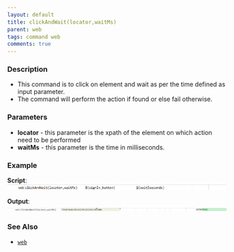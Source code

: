 ```yaml
---
layout: default
title: clickAndWait(locator,waitMs)
parent: web
tags: command web
comments: true
---
```


### Description

- This command is to click on element and wait as per the time defined as input parameter.
- The command will perform the action if found or else fail otherwise.

### Parameters

- **locator** - this parameter is the xpath of the element on which action need to be performed
- **waitMs** - this parameter is the time in milliseconds.

### Example

**Script**:<br/>
![](image/clickAndWait_01.png)

**Output**:<br/>
![](image/clickAndWait_02.png)

### See Also

- [`web`](index.html)